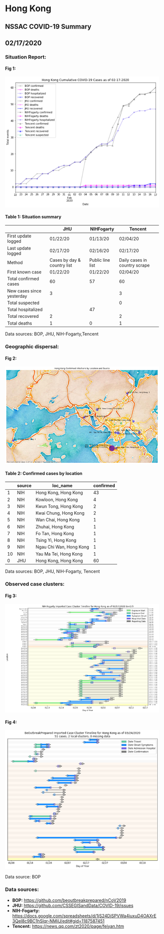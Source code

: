 # Hong Kong
## NSSAC COVID-19 Summary
## 02/17/2020



### Situation Report:
#### Fig 1:
![Hong Kong cases](../merged_histories/Hong_Kong_merged_histories.png)

#### Table 1: Situation summary


|                           | JHU                         | NIHFogarty       | Tencent                       |
|---------------------------|-----------------------------|------------------|-------------------------------|
| First update logged       | 01/22/20                    | 01/13/20         | 02/04/20                      |
| Last update logged        | 02/17/20                    | 02/16/20         | 02/17/20                      |
| Method                    | Cases by day & country list | Public line list | Daily cases in country scrape |
| First known case          | 01/22/20                    | 01/22/20         | 02/04/20                      |
| Total confirmed cases     | 60                          | 57               | 60                            |
| New cases since yesterday | 3                           |                  | 3                             |
| Total suspected           |                             |                  | 0                             |
| Total hospitalized        |                             | 47               |                               |
| Total recovered           | 2                           |                  | 2                             |
| Total deaths              | 1                           | 0                | 1                             |

Data sources: BOP, JHU, NIH-Fogarty,Tencent


### Geographic dispersal:
#### Fig 2:
![Hong Kong mapped](../case_locs/Hong_Kong_case_locs.png)

#### Table 2: Confirmed cases by location


|    | source   | loc_name                |   confirmed |
|----|----------|-------------------------|-------------|
|  1 | NIH      | Hong Kong, Hong Kong    |          43 |
|  2 | NIH      | Kowloon, Hong Kong      |           4 |
|  3 | NIH      | Kwun Tong, Hong Kong    |           2 |
|  4 | NIH      | Kwai Chung, Hong Kong   |           2 |
|  5 | NIH      | Wan Chai, Hong Kong     |           1 |
|  6 | NIH      | Zhuhai, Hong Kong       |           1 |
|  7 | NIH      | Fo Tan, Hong Kong       |           1 |
|  8 | NIH      | Tsing Yi, Hong Kong     |           1 |
|  9 | NIH      | Ngau Chi Wan, Hong Kong |           1 |
| 10 | NIH      | Yau Ma Tei, Hong Kong   |           1 |
|  0 | JHU      | Hong Kong, Hong Kong    |          60 |

Data sources: BOP, JHU, NIH-Fogarty, Tencent


### Observed case clusters:
#### Fig 3:
![Hong Kong cases](../cluster_analysis/Hong_Kong_imported_cases_NIHFogarty.png)


#### Fig 4:
![Hong Kong cases](../cluster_analysis/Hong_Kong_imported_cases_BOP.png)



Data source: BOP


### Data sources:
* **BOP:** https://github.com/beoutbreakprepared/nCoV2019
* **JHU:** https://github.com/CSSEGISandData/COVID-19/issues
* **NIH-Fogarty:** https://docs.google.com/spreadsheets/d/1jS24DjSPVWa4iuxuD4OAXrE3QeI8c9BC1hSlqr-NMiU/edit#gid=1187587451
* **Tencent:** https://news.qq.com/zt2020/page/feiyan.htm